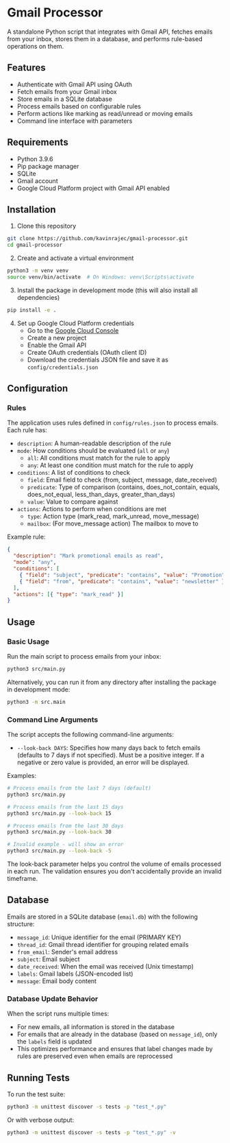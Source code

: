 # Gmail Processor

A standalone Python script that integrates with Gmail API, fetches emails from your inbox, stores them in a database, and performs rule-based operations on them.

## Features

- Authenticate with Gmail API using OAuth
- Fetch emails from your Gmail inbox
- Store emails in a SQLite database
- Process emails based on configurable rules
- Perform actions like marking as read/unread or moving emails
- Command line interface with parameters

## Requirements

- Python 3.9.6
- Pip package manager
- SQLite
- Gmail account
- Google Cloud Platform project with Gmail API enabled

## Installation

1. Clone this repository

```bash
git clone https://github.com/kavinrajec/gmail-processor.git
cd gmail-processor
```

2. Create and activate a virtual environment

```bash
python3 -m venv venv
source venv/bin/activate  # On Windows: venv\Scripts\activate
```

3. Install the package in development mode (this will also install all dependencies)

```bash
pip install -e .
```

4. Set up Google Cloud Platform credentials
   - Go to the [Google Cloud Console](https://console.cloud.google.com/)
   - Create a new project
   - Enable the Gmail API
   - Create OAuth credentials (OAuth client ID)
   - Download the credentials JSON file and save it as `config/credentials.json`

## Configuration

### Rules

The application uses rules defined in `config/rules.json` to process emails. Each rule has:

- `description`: A human-readable description of the rule
- `mode`: How conditions should be evaluated (`all` or `any`)
  - `all`: All conditions must match for the rule to apply
  - `any`: At least one condition must match for the rule to apply
- `conditions`: A list of conditions to check
  - `field`: Email field to check (from, subject, message, date_received)
  - `predicate`: Type of comparison (contains, does_not_contain, equals, does_not_equal, less_than_days, greater_than_days)
  - `value`: Value to compare against
- `actions`: Actions to perform when conditions are met
  - `type`: Action type (mark_read, mark_unread, move_message)
  - `mailbox`: (For move_message action) The mailbox to move to

Example rule:

```json
{
  "description": "Mark promotional emails as read",
  "mode": "any",
  "conditions": [
    { "field": "subject", "predicate": "contains", "value": "Promotion" },
    { "field": "from", "predicate": "contains", "value": "newsletter" }
  ],
  "actions": [{ "type": "mark_read" }]
}
```

## Usage

### Basic Usage

Run the main script to process emails from your inbox:

```bash
python3 src/main.py
```

Alternatively, you can run it from any directory after installing the package in development mode:

```bash
python3 -m src.main
```

### Command Line Arguments

The script accepts the following command-line arguments:

- `--look-back DAYS`: Specifies how many days back to fetch emails (defaults to 7 days if not specified). Must be a positive integer. If a negative or zero value is provided, an error will be displayed.

Examples:

```bash
# Process emails from the last 7 days (default)
python3 src/main.py

# Process emails from the last 15 days
python3 src/main.py --look-back 15

# Process emails from the last 30 days
python3 src/main.py --look-back 30

# Invalid example - will show an error
python3 src/main.py --look-back -5
```

The look-back parameter helps you control the volume of emails processed in each run. The validation ensures you don't accidentally provide an invalid timeframe.

## Database

Emails are stored in a SQLite database (`email.db`) with the following structure:

- `message_id`: Unique identifier for the email (PRIMARY KEY)
- `thread_id`: Gmail thread identifier for grouping related emails
- `from_email`: Sender's email address
- `subject`: Email subject
- `date_received`: When the email was received (Unix timestamp)
- `labels`: Gmail labels (JSON-encoded list)
- `message`: Email body content

### Database Update Behavior

When the script runs multiple times:

- For new emails, all information is stored in the database
- For emails that are already in the database (based on `message_id`), only the `labels` field is updated
- This optimizes performance and ensures that label changes made by rules are preserved even when emails are reprocessed

## Running Tests

To run the test suite:

```bash
python3 -m unittest discover -s tests -p "test_*.py"
```

Or with verbose output:

```bash
python3 -m unittest discover -s tests -p "test_*.py" -v
```
